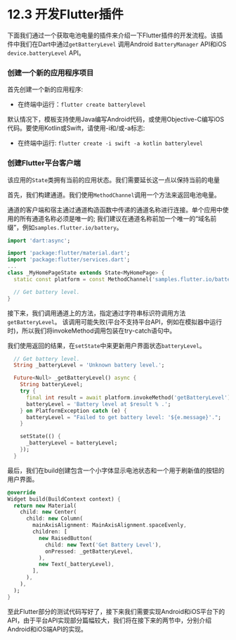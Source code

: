 # 12.3 开发Flutter插件

下面我们通过一个获取电池电量的插件来介绍一下Flutter插件的开发流程。该插件中我们在Dart中通过`getBatteryLevel` 调用Android `BatteryManager` API和iOS `device.batteryLevel` API。 

### 创建一个新的应用程序项目

首先创建一个新的应用程序:

- 在终端中运行：`flutter create batterylevel`

默认情况下，模板支持使用Java编写Android代码，或使用Objective-C编写iOS代码。要使用Kotlin或Swift，请使用-i和/或-a标志:

- 在终端中运行: `flutter create -i swift -a kotlin batterylevel`

### 创建Flutter平台客户端

该应用的`State`类拥有当前的应用状态。我们需要延长这一点以保持当前的电量

首先，我们构建通道。我们使用`MethodChannel`调用一个方法来返回电池电量。

通道的客户端和宿主通过通道构造函数中传递的通道名称进行连接。单个应用中使用的所有通道名称必须是唯一的; 我们建议在通道名称前加一个唯一的“域名前缀”，例如`samples.flutter.io/battery`。

```dart
import 'dart:async';

import 'package:flutter/material.dart';
import 'package:flutter/services.dart';
...
class _MyHomePageState extends State<MyHomePage> {
  static const platform = const MethodChannel('samples.flutter.io/battery');

  // Get battery level.
}
```

接下来，我们调用通道上的方法，指定通过字符串标识符调用方法`getBatteryLevel`。 该调用可能失败(平台不支持平台API，例如在模拟器中运行时)，所以我们将invokeMethod调用包装在try-catch语句中。

我们使用返回的结果，在`setState`中来更新用户界面状态`batteryLevel`。

```dart
  // Get battery level.
  String _batteryLevel = 'Unknown battery level.';

  Future<Null> _getBatteryLevel() async {
    String batteryLevel;
    try {
      final int result = await platform.invokeMethod('getBatteryLevel');
      batteryLevel = 'Battery level at $result % .';
    } on PlatformException catch (e) {
      batteryLevel = "Failed to get battery level: '${e.message}'.";
    }

    setState(() {
      _batteryLevel = batteryLevel;
    });
  }
```

最后，我们在build创建包含一个小字体显示电池状态和一个用于刷新值的按钮的用户界面。

```dart
@override
Widget build(BuildContext context) {
  return new Material(
    child: new Center(
      child: new Column(
        mainAxisAlignment: MainAxisAlignment.spaceEvenly,
        children: [
          new RaisedButton(
            child: new Text('Get Battery Level'),
            onPressed: _getBatteryLevel,
          ),
          new Text(_batteryLevel),
        ],
      ),
    ),
  );
}
```

至此Flutter部分的测试代码写好了，接下来我们需要实现Android和iOS平台下的API，由于平台API实现部分篇幅较大，我们将在接下来的两节中，分别介绍Android和iOS端API的实现。
